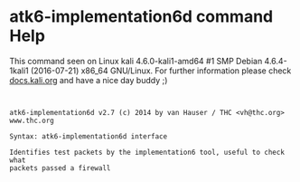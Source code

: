 # atk6-implementation6d command Help

 This command seen on Linux kali 4.6.0-kali1-amd64 #1 SMP Debian 4.6.4-1kali1 (2016-07-21) x86_64 GNU/Linux. For further information please check [docs.kali.org](docs.kali.org) and have a nice day buddy ;) 

~~~


atk6-implementation6d v2.7 (c) 2014 by van Hauser / THC <vh@thc.org> www.thc.org

Syntax: atk6-implementation6d interface

Identifies test packets by the implementation6 tool, useful to check what
packets passed a firewall

~~~
